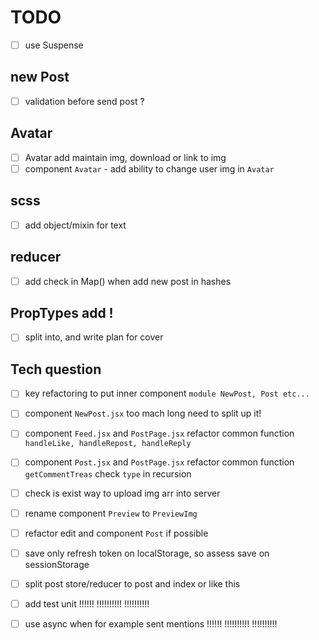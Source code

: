 # TODO
 - [ ] use Suspense
## new Post
 - [ ] validation before send post ?
 
 
 ## Avatar
- [ ] Avatar add maintain img, download or link to img
- [ ] component `Avatar`   - add ability to change  user img  in `Avatar`

 ## scss
- [ ] add object/mixin for text 

## reducer
 - [ ] add check in Map() when add new post in hashes


## PropTypes add !
- [ ] split into, and write plan for cover

## Tech question
- [ ] key refactoring to put inner component `module NewPost, Post etc...`
 
- [ ] component `NewPost.jsx`  too mach long need to split up it!


- [ ] component `Feed.jsx` and `PostPage.jsx`  refactor common function `handleLike, handleRepost, handleReply`
- [ ] component `Post.jsx` and `PostPage.jsx`  refactor common function `getCommentTreas` check `type` in recursion

- [ ] check is exist way to upload img arr into server
- [ ] rename component `Preview` to `PreviewImg`


- [ ] refactor edit and  component `Post` if possible

- [ ] save only refresh token on localStorage, so assess save on sessionStorage
 
- [ ] split post store/reducer to post and index or like this
 
- [ ] add test unit !!!!!! !!!!!!!!!! !!!!!!!!!!

- [ ] use async when for example sent mentions !!!!!! !!!!!!!!!! !!!!!!!!!!
 

  <!-- "homepage": "/public", -->
<!--     "output": {
    "path": "public/"
  }, -->
